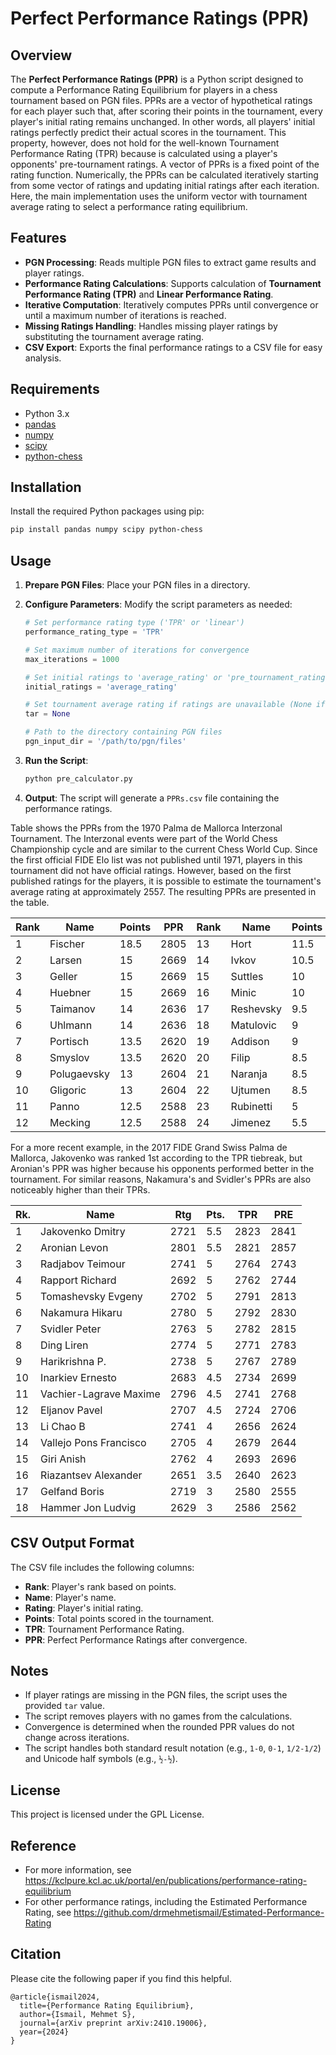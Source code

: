 # Perfect Performance Ratings (PPR)

## Overview

The **Perfect Performance Ratings (PPR)** is a Python script designed to compute a Performance Rating Equilibrium for players in a chess tournament based on PGN files. PPRs are a vector of hypothetical ratings for each player such that, after scoring their points in the tournament, every player's initial rating remains unchanged. In other words, all players' initial ratings perfectly predict their actual scores in the tournament. This property, however, does not hold for the well-known Tournament Performance Rating (TPR) because is calculated using a player's opponents' pre-tournament ratings. A vector of PPRs is a fixed point of the rating function. Numerically, the PPRs can be calculated iteratively starting from some vector of ratings and updating initial ratings after each iteration. Here, the main implementation uses the uniform vector with tournament average rating to select a performance rating equilibrium. 

## Features

- **PGN Processing**: Reads multiple PGN files to extract game results and player ratings.
- **Performance Rating Calculations**: Supports calculation of **Tournament Performance Rating (TPR)** and **Linear Performance Rating**.
- **Iterative Computation**: Iteratively computes PPRs until convergence or until a maximum number of iterations is reached.
- **Missing Ratings Handling**: Handles missing player ratings by substituting the tournament average rating.
- **CSV Export**: Exports the final performance ratings to a CSV file for easy analysis.

## Requirements

- Python 3.x
- [pandas](https://pandas.pydata.org/)
- [numpy](https://numpy.org/)
- [scipy](https://www.scipy.org/)
- [python-chess](https://python-chess.readthedocs.io/en/latest/)

## Installation

Install the required Python packages using pip:

```bash
pip install pandas numpy scipy python-chess
```

## Usage

1. **Prepare PGN Files**: Place your PGN files in a directory.

2. **Configure Parameters**: Modify the script parameters as needed:

   ```python
   # Set performance rating type ('TPR' or 'linear')
   performance_rating_type = 'TPR'
   
   # Set maximum number of iterations for convergence
   max_iterations = 1000
   
   # Set initial ratings to 'average_rating' or 'pre_tournament_ratings'
   initial_ratings = 'average_rating'
   
   # Set tournament average rating if ratings are unavailable (None if ratings are available)
   tar = None
   
   # Path to the directory containing PGN files
   pgn_input_dir = '/path/to/pgn/files'
   ```

3. **Run the Script**:

   ```bash
   python pre_calculator.py
   ```

4. **Output**: The script will generate a `PPRs.csv` file containing the performance ratings.

Table shows the PPRs from the 1970 Palma de Mallorca Interzonal Tournament. The Interzonal events were part of the World Chess Championship cycle and are similar to the current Chess World Cup. Since the first official FIDE Elo list was not published until 1971, players in this tournament did not have official ratings. However, based on the first published ratings for the players, it is possible to estimate the tournament's average rating at approximately 2557. The resulting PPRs are presented in the table.

| Rank | Name        | Points | PPR  | Rank | Name      | Points | PPR  |
|------|-------------|--------|------|------|-----------|--------|------|
| 1    | Fischer     | 18.5   | 2805 | 13   | Hort      | 11.5   | 2556 |
| 2    | Larsen      | 15     | 2669 | 14   | Ivkov     | 10.5   | 2525 |
| 3    | Geller      | 15     | 2669 | 15   | Suttles   | 10     | 2509 |
| 4    | Huebner     | 15     | 2669 | 16   | Minic     | 10     | 2509 |
| 5    | Taimanov    | 14     | 2636 | 17   | Reshevsky | 9.5    | 2493 |
| 6    | Uhlmann     | 14     | 2636 | 18   | Matulovic | 9      | 2477 |
| 7    | Portisch    | 13.5   | 2620 | 19   | Addison   | 9      | 2477 |
| 8    | Smyslov     | 13.5   | 2620 | 20   | Filip     | 8.5    | 2460 |
| 9    | Polugaevsky | 13     | 2604 | 21   | Naranja   | 8.5    | 2460 |
| 10   | Gligoric    | 13     | 2604 | 22   | Ujtumen   | 8.5    | 2460 |
| 11   | Panno       | 12.5   | 2588 | 23   | Rubinetti | 5      | 2350 |
| 12   | Mecking     | 12.5   | 2588 | 24   | Jimenez   | 5.5    | 2372 |

For a more recent example, in the 2017 FIDE Grand Swiss Palma de Mallorca, Jakovenko was ranked 1st according to the TPR tiebreak, but Aronian's PPR was higher because his opponents performed better in the tournament. For similar reasons, Nakamura's and Svidler's PPRs are also noticeably higher than their TPRs.

| Rk. | Name                   | Rtg  | Pts. | TPR  | PRE  |
| --- | ---------------------- | ---- | ---- | ---- | ---- |
| 1   | Jakovenko Dmitry       | 2721 | 5.5  | 2823 | 2841 |
| 2   | Aronian Levon          | 2801 | 5.5  | 2821 | 2857 |
| 3   | Radjabov Teimour       | 2741 | 5    | 2764 | 2743 |
| 4   | Rapport Richard        | 2692 | 5    | 2762 | 2744 |
| 5   | Tomashevsky Evgeny     | 2702 | 5    | 2791 | 2813 |
| 6   | Nakamura Hikaru        | 2780 | 5    | 2792 | 2830 |
| 7   | Svidler Peter          | 2763 | 5    | 2782 | 2815 |
| 8   | Ding Liren             | 2774 | 5    | 2771 | 2783 |
| 9   | Harikrishna P.         | 2738 | 5    | 2767 | 2789 |
| 10  | Inarkiev Ernesto       | 2683 | 4.5  | 2734 | 2699 |
| 11  | Vachier-Lagrave Maxime | 2796 | 4.5  | 2741 | 2768 |
| 12  | Eljanov Pavel          | 2707 | 4.5  | 2724 | 2706 |
| 13  | Li Chao B              | 2741 | 4    | 2656 | 2624 |
| 14  | Vallejo Pons Francisco | 2705 | 4    | 2679 | 2644 |
| 15  | Giri Anish             | 2762 | 4    | 2693 | 2696 |
| 16  | Riazantsev Alexander   | 2651 | 3.5  | 2640 | 2623 |
| 17  | Gelfand Boris          | 2719 | 3    | 2580 | 2555 |
| 18  | Hammer Jon Ludvig      | 2629 | 3    | 2586 | 2562 |

## CSV Output Format

The CSV file includes the following columns:

- **Rank**: Player's rank based on points.
- **Name**: Player's name.
- **Rating**: Player's initial rating.
- **Points**: Total points scored in the tournament.
- **TPR**: Tournament Performance Rating.
- **PPR**: Perfect Performance Ratings after convergence.

## Notes

- If player ratings are missing in the PGN files, the script uses the provided `tar` value.
- The script removes players with no games from the calculations.
- Convergence is determined when the rounded PPR values do not change across iterations.
- The script handles both standard result notation (e.g., `1-0`, `0-1`, `1/2-1/2`) and Unicode half symbols (e.g., `½-½`).

## License

This project is licensed under the GPL License.

## Reference
- For more information, see https://kclpure.kcl.ac.uk/portal/en/publications/performance-rating-equilibrium
- For other performance ratings, including the Estimated Performance Rating, see https://github.com/drmehmetismail/Estimated-Performance-Rating

## Citation
Please cite the following paper if you find this helpful.
```
@article{ismail2024,
  title={Performance Rating Equilibrium},
  author={Ismail, Mehmet S},
  journal={arXiv preprint arXiv:2410.19006},
  year={2024}
}
```
